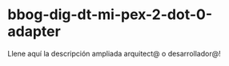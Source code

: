 # bbog-dig-dt-mi-pex-2-dot-0-adapter
Llene aquí la descripción ampliada arquitect@ o desarrollador@!

